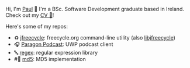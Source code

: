 Hi, I'm [Paul](https://pskenny.github.io/) 👋 I'm a BSc. Software Development graduate based in Ireland. Check out my [CV 📄](https://github.com/pskenny/pskenny.github.io/raw/master/assets/static/cv.pdf)!

Here's some of my repos:

- ♻️ [jfreecycle](https://github.com/pskenny/jfreecycle): freecycle.org command-line utility (also [libjfreecycle](https://github.com/pskenny/libjfreecycle))
- 🎧 [Paragon Podcast](https://github.com/pskenny/paragon-podcast): UWP podcast client
- 🔤 [regex](https://github.com/pskenny/regex): regular expression library
- #⃣ [md5](https://github.com/pskenny/md5): MD5 implementation
